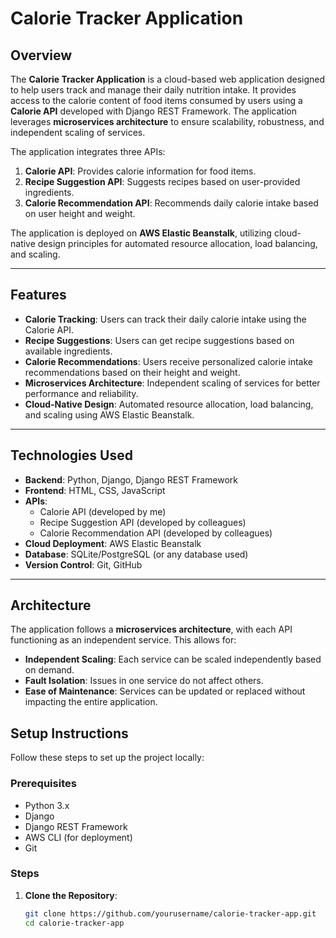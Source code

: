 # Calorie Tracker Application

## Overview
The **Calorie Tracker Application** is a cloud-based web application designed to help users track and manage their daily nutrition intake. It provides access to the calorie content of food items consumed by users using a **Calorie API** developed with Django REST Framework. The application leverages **microservices architecture** to ensure scalability, robustness, and independent scaling of services. 

The application integrates three APIs:
1. **Calorie API**: Provides calorie information for food items.
2. **Recipe Suggestion API**: Suggests recipes based on user-provided ingredients.
3. **Calorie Recommendation API**: Recommends daily calorie intake based on user height and weight.

The application is deployed on **AWS Elastic Beanstalk**, utilizing cloud-native design principles for automated resource allocation, load balancing, and scaling.

---

## Features
- **Calorie Tracking**: Users can track their daily calorie intake using the Calorie API.
- **Recipe Suggestions**: Users can get recipe suggestions based on available ingredients.
- **Calorie Recommendations**: Users receive personalized calorie intake recommendations based on their height and weight.
- **Microservices Architecture**: Independent scaling of services for better performance and reliability.
- **Cloud-Native Design**: Automated resource allocation, load balancing, and scaling using AWS Elastic Beanstalk.

---

## Technologies Used
- **Backend**: Python, Django, Django REST Framework
- **Frontend**: HTML, CSS, JavaScript 
- **APIs**:
  - Calorie API (developed by me)
  - Recipe Suggestion API (developed by colleagues)
  - Calorie Recommendation API (developed by colleagues)
- **Cloud Deployment**: AWS Elastic Beanstalk
- **Database**: SQLite/PostgreSQL (or any database used)
- **Version Control**: Git, GitHub
  
---

## Architecture
The application follows a **microservices architecture**, with each API functioning as an independent service. This allows for:
- **Independent Scaling**: Each service can be scaled independently based on demand.
- **Fault Isolation**: Issues in one service do not affect others.
- **Ease of Maintenance**: Services can be updated or replaced without impacting the entire application.


## Setup Instructions
Follow these steps to set up the project locally:

### Prerequisites
- Python 3.x
- Django
- Django REST Framework
- AWS CLI (for deployment)
- Git

### Steps
1. **Clone the Repository**:
   ```bash
   git clone https://github.com/yourusername/calorie-tracker-app.git
   cd calorie-tracker-app
